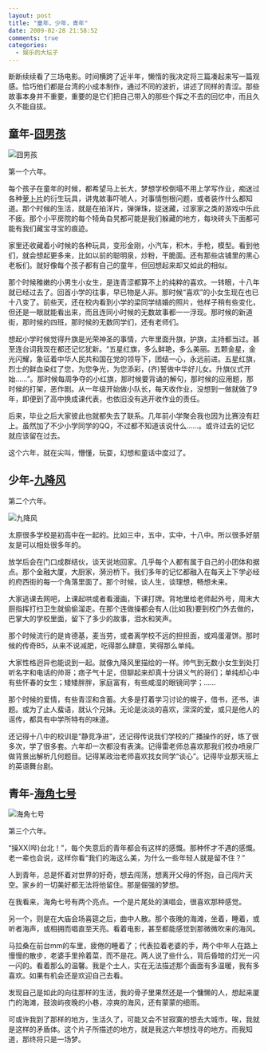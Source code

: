```yaml
---
layout: post
title: "童年，少年，青年"
date: 2009-02-28 21:58:52
comments: true
categories:
  - 娱乐的大坛子
---
```

断断续续看了三场电影。时间横跨了近半年，懒惰的我决定将三篇凑起来写一篇观感。恰巧他们都是台湾的小成本制作，通过不同的波折，讲述了同样的青涩。那些故事本身并不重要，重要的是它们把自己带入的那些个挥之不去的回忆中，而且久久不能自拔。

## 童年-[囧男孩][douban-3214137]

![囧男孩][douban-3214137-image]

第一个六年。

每个孩子在童年的时候，都希望马上长大，梦想学校倒塌不用上学写作业，痴迷过各种[萝卜片][baidu-7937]的衍生玩具，讲鬼故事吓唬人，对事情刨根问题，或者装作什么都知道。那个时候的生活，就是在拍洋片，弹弹珠，捉迷藏，过家家之类的游戏中乐此不疲。那个小平房院的每个犄角旮旯都可能是我们躲藏的地方，每块砖头下面都可能有我们藏宝寻宝的痕迹。

家里还收藏着小时候的各种玩具，变形金刚，小汽车，积木，手枪，模型。看到他们，就会想起更多来，比如以前的聪明泉，炒粉，干脆面。还有那些店铺里的黑心老板们。就好像每个孩子都有自己的童年，但回想起来却又如此的相似。

那个时候稚嫩的小男生小女生，是连青涩都算不上的纯粹的喜欢。一转眼，十八年就已经过去了。回首小学的往事，早已物是人非。那时候“喜欢”的小女生现在也已十八变了。前些天，还在校内看到小学的梁同学结婚的照片，他样子稍有些变化，但还是一眼就能看出来，而且连同小时候的无数故事都一一浮现。那时候的新道街，那时候的四班，那时候的无数同学们，还有老师们。

想起小学时候觉得升旗是光荣神圣的事情，六年里面升旗，护旗，主持都当过。甚至连台词我现在都还记忆犹新。“五星红旗，多么鲜艳，多么美丽。五颗金星，金光闪耀，象征着中华人民共和国在党的领导下，团结一心，永远前进。五星红旗，烈士的鲜血染红了您，为您争光，为您添彩，(齐)誓做中华好儿女。升旗仪式开始……”。那时候每周争夺的小红旗，那时候要背诵的解句，那时候的应用题，那时候的打架，恶作剧。从一年级开始做小队长，每天收作业，没想到一做就做了9年，即便到了高中换成课代表，也依旧没有逃开收作业的责任。

后来，毕业之后大家彼此也就都失去了联系。几年前小学聚会我也因为比赛没有赶上。虽然加了不少小学同学的QQ，不过都不知道该说什么……。或许过去的记忆就应该留在过去。

这个六年，就在尖叫，懵懂，玩耍，幻想和童话中度过了。

## 少年-[九降风][douban-3212120]

第二个六年。

![九降风][douban-3212120-image]

太原很多学校是初高中在一起的。比如三中，五中，实中，十八中。所以很多好朋友是可以相处很多年的。

放学后会在门口成群结伙，谈天说地回家。几乎每个人都有属于自己的小团体和据点。那个金融大厦，大厨家，漪汾桥下。我们多年的记忆都融入在每天上下学必经的府西街的每一个角落里面了。那个时候，谈人生，谈理想，畅想未来。

大家逃课去网吧，上课起哄或者看漫画，下课打牌。背地里给老师起外号，周末大厨指挥打扫卫生就偷偷溜走。在那个连做操都会有人(比如我)要到校门外去做的，巴掌大的学校里面，留下了多少的故事，泪水和笑声。

那个时候流行的是肯德基，麦当劳，或者离学校不远的担担面，或鸡蛋灌饼。那时候的传奇B5，从来不说减肥，吃得那么肆意，笑得那么单纯。

大家性格迥异也能说到一起。就像九降风里描绘的一样。帅气到无数小女生到处打听名字和电话的帅哥；痞子气十足，但聊起来却真十分讲义气的哥们；单纯却心中有些怀春的女生；矮矮胖胖，家庭富有，有些咸湿的眼镜同学；……

那个时候的爱情，有些青涩和含蓄。大多是打着学习讨论的幌子，借书，还书，讲题。或为了止人蜚语，就认个兄妹。无论是淡淡的喜欢，深深的爱，或只是他人的谣传，都具有中学所特有的味道。

还记得十八中的校训是“静竞净进”，还记得传说我们学校的广播操作的好，练了很多次，学了很多套。六年却一次都没有表演。记得雷老师总喜欢那我们校办喷泉厂做背景出解析几何题目。记得某政治老师喜欢找女同学“谈心”。记得毕业那天班上的英语舞台剧。

## 青年-[海角七号][douban-3158990]

![海角七号][douban-3158990-image]

第三个六年。

“操XX(哔)台北！”，每个失意后的青年都会有这样的感慨。那种怀才不遇的感慨。老一辈也会说，这样你看“我们的海这么美，为什么一些年轻人就是留不住？”

人到青年，总是怀着对世界的好奇，想去闯荡，想离开父母的怀抱，自己闯片天空。家乡的一切美好都无法将他留住。那是倔强的梦想。

在我看来，海角七号有两个亮点。一个是片尾处的演唱会，很喜欢那种感觉。

另一个，则是在大庙会场喜筵之后，曲中人散。那个夜晚的海滩，坐着，睡着，或听者海声，或相拥而唱直至天亮。看着电影，甚至都能感觉到那微微吹来的海风。

马拉桑在前台mm的车里，疲倦的睡着了；代表拉着老婆的手，两个中年人在路上慢慢的散步，老婆手里拎着菜，而不是花。两人说了些什么，背后昏暗的灯光一闪一闪的。看着那么的温馨。我是个土人，实在无法描述那个画面有多温暖，我有多喜欢。如果有机会还是欢迎自己去看。

发现自己是如此的向往那样的生活，我的骨子里果然还是一个慵懒的人，想起来厦门的海滩，鼓浪屿夜晚的小巷，凉爽的海风，还有蒙蒙的细雨。

可或许我到了那样的地方，生活久了，可能又会不甘寂寞的想去大城市。唉，我就是这样的矛盾体。这个片子所描述的地方，就是我这六年想找寻的地方。而我知道，那终将只是一场梦。

 [baidu-7937]: http://baike.baidu.com/view/7937.htm#15
 [douban-3214137]: http://www.douban.com/subject/3214137/
 [douban-3214137-image]: http://otho.douban.com/lpic/s3243761.jpg
 [douban-3212120]: http://www.douban.com/subject/3212120/
 [douban-3212120-image]: http://otho.douban.com/lpic/s3353583.jpg
 [douban-3158990]: http://www.douban.com/subject/3158990/
 [douban-3158990-image]: http://otho.douban.com/lpic/s3169603.jpg